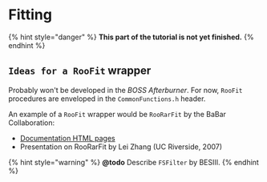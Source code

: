 # Fitting

{% hint style="danger" %}
**This part of the tutorial is not yet finished.**
{% endhint %}

## `Ideas for a RooFit` wrapper

Probably won't be developed in the _BOSS Afterburner_. For now, `RooFit` procedures are enveloped in the `CommonFunctions.h` header.

An example of a `RooFit` wrapper would be `RooRarFit` by the BaBar Collaboration:

* [Documentation HTML pages](http://hepwww.rl.ac.uk/fwilson/RooRarFit.html)
* Presentation on RooRarFit by Lei Zhang \(UC Riverside, 2007\)

{% hint style="warning" %}
**@todo** Describe `FSFilter` by BESIII.
{% endhint %}



